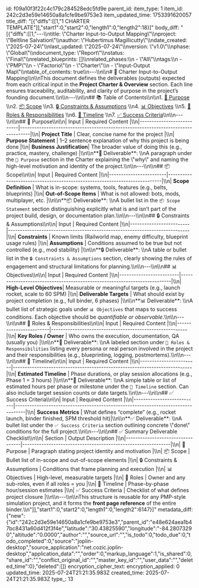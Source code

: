 id: f09a10f3f22c4c179c284528edc5fd9e
parent_id: 
item_type: 1
item_id: 242c2d3e59e14650a8a1cfe9be9753e3
item_updated_time: 1753391620057
title_diff: "[{\"diffs\":[[1,\"1 CHARTER TEMPLATE\"]],\"start1\":0,\"start2\":0,\"length1\":0,\"length2\":18}]"
body_diff: "[{\"diffs\":[[1,\"---\\\ntitle: \\\"Charter Input-to-Output Mapping\\\"\\\nproject: \\\"Beltline Salvation\\\"\\\nauthor: \\\"Hubertimus Magillicutty\\\"\\\ndate_created: \\\"2025-07-24\\\"\\\nlast_updated: \\\"2025-07-24\\\"\\\nversion: \\\"v1.0\\\"\\\nphase: \\\"Global\\\"\\\ndocument_type: \\\"Report\\\"\\\nstatus: \\\"Final\\\"\\\nrelated_blueprints: []\\\nrelated_phases:\\\n  - \\\"All\\\"\\\ntags:\\\n  - \\\"PMP\\\"\\\n  - \\\"Factorio\\\"\\\n  - \\\"Charter\\\"\\\n  - \\\"Input-Output Map\\\"\\\ntable_of_contents: true\\\n---\\\n\\\n# 📘 Charter Input-to-Output Mapping\\\n\\\nThis document defines the deliverables (outputs) expected from each critical input in the **Project Charter & Overview** section. Each line ensures traceability, auditability, and clarity of purpose in the project’s founding document.\\\n\\\n---\\\n\\\n## 📚 Table of Contents\\\n\\\n1. [🎯 Purpose](#-purpose)  \\\n2. [📦 Scope](#-scope)  \\\n3. [🔒 Constraints & Assumptions](#-constraints--assumptions)  \\\n4. [📊 Objectives](#-objectives)  \\\n5. [👤 Roles & Responsibilities](#-roles--responsibilities)  \\\n6. [📅 Timeline](#-timeline)  \\\n7. [✅ Success Criteria](#-success-criteria)\\\n\\\n---\\\n\\\n## 🎯 Purpose\\\n\\\n| Input                     | Required Content                                                                 |\\\n|---------------------------|----------------------------------------------------------------------------------|\\\n| **Project Title**         | Clear, concise name for the project                                              |\\\n| **Purpose Statement**     | 1–2 sentence explanation of why this project is being done                      |\\\n| **Business Justification**| The broader value of doing this (e.g., practice, mastery, challenge)            |\\\n\\\n**🎯 Deliverable**:  \\\nA paragraph under the `🎯 Purpose` section in the Charter explaining the \\\"why\\\" and naming the high-level motivation and identity of the project.\\\n\\\n---\\\n\\\n## 📦 Scope\\\n\\\n| Input                  | Required Content                                                          |\\\n|------------------------|---------------------------------------------------------------------------|\\\n| **Scope Definition**   | What is in-scope: systems, tools, features (e.g., belts, blueprints)      |\\\n| **Out-of-Scope Items** | What is not allowed: bots, mods, multiplayer, etc.                        |\\\n\\\n**📦 Deliverable**:  \\\nA bullet list in the `📦 Scope Statement` section distinguishing explicitly what is and isn’t part of the project build, design, or documentation plan.\\\n\\\n---\\\n\\\n## 🔒 Constraints & Assumptions\\\n\\\n| Input                   | Required Content                                                           |\\\n|-------------------------|----------------------------------------------------------------------------|\\\n| **Constraints**         | Known limits (Railworld map, enemy difficulty, blueprint usage rules)     |\\\n| **Assumptions**         | Conditions assumed to be true but not controlled (e.g., mod stability)     |\\\n\\\n**🔒 Deliverable**:  \\\nA table or bullet list in the `🔒 Constraints & Assumptions` section, clearly showing the rules of engagement and structural limitations for planning.\\\n\\\n---\\\n\\\n## 📊 Objectives\\\n\\\n| Input                   | Required Content                                                         |\\\n|-------------------------|--------------------------------------------------------------------------|\\\n| **High-Level Objectives**| Measurable or meaningful targets (e.g., launch rocket, scale to 60 SPM) |\\\n| **Deliverable Targets** | What should exist by project completion (e.g., full binder, 6 phases)    |\\\n\\\n**📊 Deliverable**:  \\\nA bullet list of strategic goals under `📊 Objectives` that maps to success conditions. Each objective should be *quantifiable or observable*.\\\n\\\n---\\\n\\\n## 👤 Roles & Responsibilities\\\n\\\n| Input                  | Required Content                                        |\\\n|------------------------|---------------------------------------------------------|\\\n| **Key Roles / Owner**  | Who owns the execution, documentation, QA (usually you) |\\\n\\\n**👤 Deliverable**:  \\\nA labeled section under `👤 Roles & Responsibilities` listing every persona or real person involved in the project and their responsibilities (e.g., blueprinting, logging, postmortems).\\\n\\\n---\\\n\\\n## 📅 Timeline\\\n\\\n| Input                  | Required Content                                                          |\\\n|------------------------|---------------------------------------------------------------------------|\\\n| **Estimated Timeline** | Phase durations, or play session allocations (e.g., Phase 1 = 3 hours)    |\\\n\\\n**📅 Deliverable**:  \\\nA simple table or list of estimated hours per phase or milestone under the `📅 Timeline` section. Can also include target session counts or date targets.\\\n\\\n---\\\n\\\n## ✅ Success Criteria\\\n\\\n| Input                     | Required Content                                                                 |\\\n|---------------------------|----------------------------------------------------------------------------------|\\\n| **Success Metrics**       | What defines “complete” (e.g., rocket launch, binder finished, SPM threshold hit)|\\\n\\\n**✅ Deliverable**:  \\\nA bullet list under the `✅ Success Criteria` section outlining concrete \\\"done\\\" conditions for the full project.\\\n\\\n---\\\n\\\n## ✅ Summary Deliverable Checklist\\\n\\\n| Section                         | Output Description                                           |\\\n|----------------------------------|--------------------------------------------------------------|\\\n| 🎯 Purpose                       | Paragraph stating project identity and motivation           |\\\n| 📦 Scope                         | Bullet list of in-scope and out-of-scope elements           |\\\n| 🔒 Constraints & Assumptions     | Conditions that frame planning and execution                |\\\n| 📊 Objectives                    | High-level, measurable targets                              |\\\n| 👤 Roles                         | Owner and any sub-roles, even if all roles = you            |\\\n| 📅 Timeline                      | Phase-by-phase hour/session estimates                       |\\\n| ✅ Success Criteria              | Checklist of what defines project closure                   |\\\n\\\n---\\\n\\\nThis structure is reusable for any PMP-style simulation project, and it forms the **front page reference** of the entire binder.\\\n\"]],\"start1\":0,\"start2\":0,\"length1\":0,\"length2\":6147}]"
metadata_diff: {"new":{"id":"242c2d3e59e14650a8a1cfe9be9753e3","parent_id":"e48e624aea1b47bc8431a60d412f3f4e","latitude":"30.43825590","longitude":"-84.28073290","altitude":"0.0000","author":"","source_url":"","is_todo":0,"todo_due":0,"todo_completed":0,"source":"joplin-desktop","source_application":"net.cozic.joplin-desktop","application_data":"","order":0,"markup_language":1,"is_shared":0,"share_id":"","conflict_original_id":"","master_key_id":"","user_data":"","deleted_time":0},"deleted":[]}
encryption_cipher_text: 
encryption_applied: 0
updated_time: 2025-07-24T21:21:35.983Z
created_time: 2025-07-24T21:21:35.983Z
type_: 13